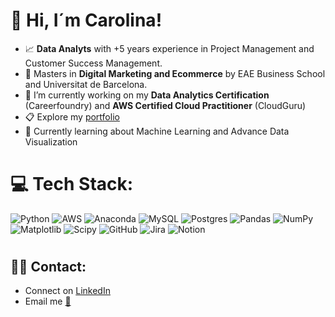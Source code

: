 
###
<h1 align="left">👋 Hi, I´m Carolina!</h1>


- 📈 **Data Analyts** with +5 years experience in Project Management and Customer Success Management. 
- 🛒 Masters in **Digital Marketing and Ecommerce** by EAE Business School and Universitat de Barcelona. 
- 🌱 I’m currently working on my **Data Analytics Certification** (Careerfoundry) and **AWS Certified Cloud Practitioner** (CloudGuru)
- 📋 Explore my [portfolio](https://drive.google.com/drive/folders/18pNEF6Bppj_8j7Pd0zbUHZrd8Mz6Xi_1)
- 💭 Currently learning about Machine Learning and Advance Data Visualization



# 💻 Tech Stack:
![Python](https://img.shields.io/badge/python-3670A0?style=for-the-badge&logo=python&logoColor=ffdd54) ![AWS](https://img.shields.io/badge/AWS-%23FF9900.svg?style=for-the-badge&logo=amazon-aws&logoColor=white) ![Anaconda](https://img.shields.io/badge/Anaconda-%2344A833.svg?style=for-the-badge&logo=anaconda&logoColor=white) ![MySQL](https://img.shields.io/badge/mysql-4479A1.svg?style=for-the-badge&logo=mysql&logoColor=white) ![Postgres](https://img.shields.io/badge/postgres-%23316192.svg?style=for-the-badge&logo=postgresql&logoColor=white) ![Pandas](https://img.shields.io/badge/pandas-%23150458.svg?style=for-the-badge&logo=pandas&logoColor=white) ![NumPy](https://img.shields.io/badge/numpy-%23013243.svg?style=for-the-badge&logo=numpy&logoColor=white) ![Matplotlib](https://img.shields.io/badge/Matplotlib-%23ffffff.svg?style=for-the-badge&logo=Matplotlib&logoColor=black) ![Scipy](https://img.shields.io/badge/SciPy-%230C55A5.svg?style=for-the-badge&logo=scipy&logoColor=%white) ![GitHub](https://img.shields.io/badge/github-%23121011.svg?style=for-the-badge&logo=github&logoColor=white) ![Jira](https://img.shields.io/badge/jira-%230A0FFF.svg?style=for-the-badge&logo=jira&logoColor=white) ![Notion](https://img.shields.io/badge/Notion-%23000000.svg?style=for-the-badge&logo=notion&logoColor=white)



# 
<h2 align="left">🙋‍♀️  Contact:</h2>

* Connect on [LinkedIn](https://www.linkedin.com/in/carolina-martinm/)
* Email me [📩](carol.mmiron@gmail.com)

###

